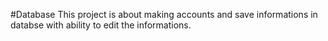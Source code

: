 #Database
This project is about making accounts and save informations in databse with ability to edit the informations. 
